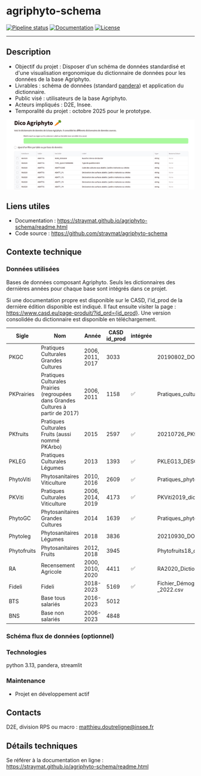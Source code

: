 # agriphyto-schema

[![Pipeline status](https://github.com/straymat/agriphyto-schema/actions/workflows/ci.yml/badge.svg)](https://github.com/straymat/agriphyto-schema/actions)
[![Documentation](https://img.shields.io/badge/docs-latest-blue.svg)](https://straymat.github.io/agriphyto-schema/readme.html)
[![License](https://img.shields.io/github/license/strayMat/agriphyto-schema)](https://github.com/strayMat/agriphyto-schema/blob/main/LICENSE)

---

## Description

- Objectif du projet : Disposer d'un schéma de données standardisé et d'une visualisation ergonomique du dictionnaire de données pour les données de la base Agriphyto.
- Livrables : schéma de données (standard [pandera](https://pandera.readthedocs.io/en/stable/)) et application du dictionnaire.
- Public visé : utilisateurs de la base Agriphyto.
- Acteurs impliqués : D2E, Insee.
- Temporalité du projet : octobre 2025 pour le prototype.

![Aperçu du projet](docs/source/_static/app_capture.png)

## Liens utiles

- Documentation : https://straymat.github.io/agriphyto-schema/readme.html
- Code source : https://github.com/straymat/agriphyto-schema

## Contexte technique

### Données utilisées

Bases de données composant Agriphyto. Seuls les dictionnaires des dernières
années pour chaque base sont intégrés dans ce projet.

Si une documentation propre est disponible sur le CASD, l'id_prod de la dernière
édition disponible est indiqué. Il faut ensuite visiter la page :
https://www.casd.eu/page-produit/?id_prd={id_prod}. Une version consolidée du
dictionnaire est disponible en téléchargement.

| Sigle | Nom | Année | CASD id_prod | intégrée | choix fichier source nomenclature |
|-------|-----|-------|--------------|----------|-----------------------------------|
| PKGC | Pratiques Culturales Grandes Cultures | 2006, 2011, 2017 | 3033 | | 20190802_DOC_BSVA_dico_variables_PKGC2017.ods |
| PKPrairies | Pratiques Culturales Prairies (regroupées dans Grandes Cultures à partir de 2017) | 2006, 2011 | 1158 | ✅ | Pratiques_culturales_en_prairie_-_2011.csv |
| PKfruits | Pratiques Culturales Fruits (aussi nommé PKArbo) | 2015 | 2597 | ✅ | 20210726_PKfruits2015_dico_variables.ods|
| PKLEG | Pratiques Culturales Légumes | 2013 | 1393 | ✅ | PKLEG13_DESC.ods |
| PhytoViti | Phytosanitaires Viticulture | 2010, 2016 | 2609 | ✅ | Pratiques_phytosanitaires_en_viticulture_-_2016.csv|
| PKViti | Pratiques Culturales Viticulture | 2006, 2014, 2019 | 4173 | ✅ | PKViti2019_dico_variables_definitif.ods |
| PhytoGC | Phytosanitaires Grandes Cultures | 2014 | 1639 | ✅ | Pratiques_phytosanitaires_en_grandes_cultures_-_2014.csv |
| Phytoleg | Phytosanitaires Légumes | 2018 | 3836 | | 20210930_DOC_BSVA_Dictionnaire_variables_Phytolégumes2018.ods |
| Phytofruits | Phytosanitaires Fruits | 2012, 2018 | 3945 | | Phytofruits18_dico_variables_casd.xlsx |
| RA | Recensement Agricole | 2000, 2010, 2020 | 4411 | ✅ | RA2020_Dictionnaire des variables_220415_CASD.xlsx |
| Fideli | Fideli | 2018-2023 | 5169 | ✅ | Fichier_Démographique_sur_les_Logements_et_les_Individus_(FIDELI)_-_2022.csv |
| BTS | Base tous salariés | 2016-2023 | 5012 | | |
| BNS | Base non salariés | 2006-2023 | 4848 | | |

### Schéma flux de données (optionnel)

### Technologies

python 3.13, pandera, streamlit

### Maintenance

- Projet en développement actif

## Contacts

D2E, division RPS ou macro : matthieu.doutreligne@insee.fr

## Détails techniques

Se référer à la documentation en ligne : https://straymat.github.io/agriphyto-schema/readme.html
